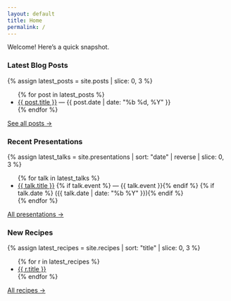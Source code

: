 ```yaml
---
layout: default
title: Home
permalink: /
---
```


Welcome! Here’s a quick snapshot.

### Latest Blog Posts
{% assign latest_posts = site.posts | slice: 0, 3 %}
<ul>
  {% for post in latest_posts %}
    <li>
      <a href="{{ post.url | relative_url }}">{{ post.title }}</a>
      <span>— {{ post.date | date: "%b %d, %Y" }}</span>
    </li>
  {% endfor %}
</ul>
<p><a href="{{ '/blog/' | relative_url }}">See all posts →</a></p>

### Recent Presentations
{% assign latest_talks = site.presentations | sort: "date" | reverse | slice: 0, 3 %}
<ul>
  {% for talk in latest_talks %}
    <li>
      <a href="{{ talk.url | relative_url }}">{{ talk.title }}</a>
      {% if talk.event %} — {{ talk.event }}{% endif %}
      {% if talk.date %} ({{ talk.date | date: "%b %Y" }}){% endif %}
    </li>
  {% endfor %}
</ul>
<p><a href="{{ '/presentations/' | relative_url }}">All presentations →</a></p>

### New Recipes
{% assign latest_recipes = site.recipes | sort: "title" | slice: 0, 3 %}
<ul>
  {% for r in latest_recipes %}
    <li><a href="{{ r.url | relative_url }}">{{ r.title }}</a></li>
  {% endfor %}
</ul>
<p><a href="{{ '/recipes/' | relative_url }}">All recipes →</a></p>
